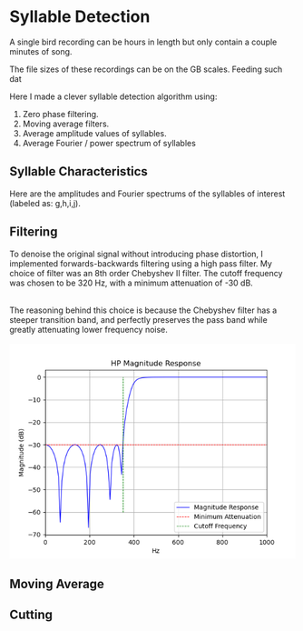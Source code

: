<h1>Syllable Detection</h1>
A single bird recording can be hours in length but only contain a couple minutes of song.

The file sizes of these recordings can be on the GB scales. Feeding such dat

Here I made a clever syllable detection algorithm using:

<ol>
    <li>Zero phase filtering.</li>
    <li>Moving average filters.</li>
    <li>Average amplitude values of syllables.</li>
    <li>Average Fourier / power spectrum of syllables </li>
</ol>

<h2>Syllable Characteristics</h2>
Here are the amplitudes and Fourier spectrums of the syllables of interest (labeled as: g,h,i,j).

<h2>Filtering</h2>
To denoise the original signal without introducing phase distortion, I implemented forwards-backwards filtering using a high pass filter. My choice of filter was an 8th order Chebyshev II filter. The cutoff frequency was chosen to be 320 Hz, with a minimum attenuation of -30 dB.<br><br>

The reasoning behind this choice is because the Chebyshev filter has a steeper transition band, and perfectly preserves the pass band while greatly attenuating lower frequency noise.
<br><br>
<img src = Figures/Mag_Resp.png> 

<h2>Moving Average</h2>

<h2>Cutting</h2>
